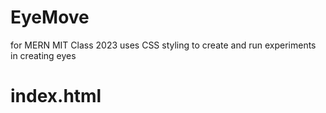 # EyeMove
for MERN MIT Class 2023
uses CSS styling to create and run experiments in creating eyes

# index.html



